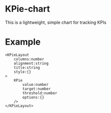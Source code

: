 # KPie-chart
This is a lightweight, simple chart for tracking KPIs

# Example
```
<KPieLayout
    columns:number
    alignment:string
    title:string
    style:{}
>
    KPie
        value:number
        target:number
        threshold:number
        options:{}
    />
</KPieLayout>
